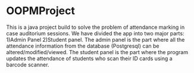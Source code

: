 # OOPMProject
This is a java project build to solve the problem of attendance marking in case auditorium sessions. 
We have divided the app into two major parts: 1)Admin Panel 2)Student panel.
The admin panel is the part where all the attendance information from the database (Postgresql) can be altered/modified/viewed.
The student panel is the part where the program updates the attendance of students who scan their ID cards using a barcode scanner.
